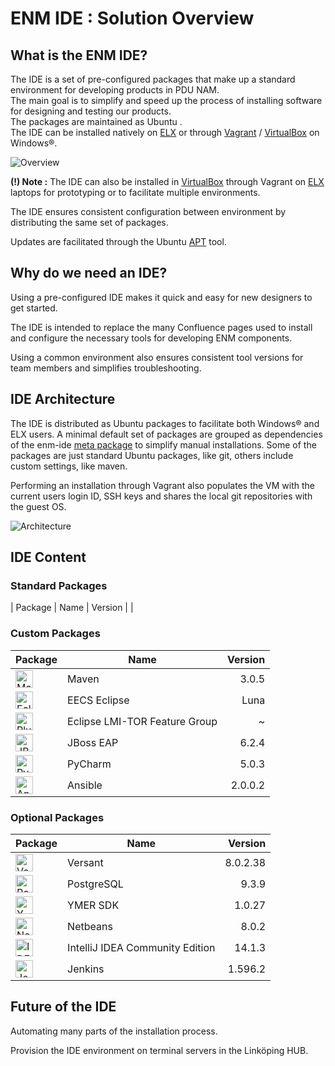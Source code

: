 # ENM IDE : Solution Overview

## What is the ENM IDE?

The IDE is a set of pre-configured packages that make up a standard environment for developing products in PDU NAM.<br />
The main goal is to simplify and speed up the process of installing software for designing and testing our products.<br />
The packages are maintained as Ubuntu .<br />
The IDE can be installed natively on [ELX](https://wiki.lmera.ericsson.se/wiki/ELX) or through [Vagrant](https://www.vagrantup.com/) / [VirtualBox](https://www.virtualbox.org/) on Windows®.

![Overview](images/Overview.png)

**(!) Note :** The IDE can also be installed in [VirtualBox](https://www.virtualbox.org/) through Vagrant on [ELX](https://wiki.lmera.ericsson.se/wiki/ELX) laptops for prototyping or to facilitate multiple environments.

The IDE ensures consistent configuration between environment by distributing the same set of packages.

Updates are facilitated through the Ubuntu [APT](https://en.wikipedia.org/wiki/Advanced_Packaging_Tool) tool.

## Why do we need an IDE?

Using a pre-configured IDE makes it quick and easy for new designers to get started.

The IDE is intended to replace the many Confluence pages used to install and configure the necessary tools for developing ENM components.

Using a common environment also ensures consistent tool versions for team members and simplifies troubleshooting.

## IDE Architecture

The IDE is distributed as Ubuntu packages to facilitate both Windows® and ELX users.
A minimal default set of packages are grouped as dependencies of the enm-ide [meta package](https://help.ubuntu.com/community/MetaPackages) to simplify manual installations.
Some of the packages are just standard Ubuntu packages, like git, others include custom settings, like maven.

Performing an installation through Vagrant also populates the VM with the current users login ID, SSH keys and shares the local git repositories with the guest OS.

![Architecture](images/Architecture.png)

## IDE Content
### Standard Packages
| Package | Name     | Version    |
|
### Custom Packages
| Package | Name                       | Version    |
| ------- | -------------------------- | ----------:|
| <img src="images/Maven_Logo.png" alt="Maven" height="28"/>     | Maven                         | 3.0.5      |
| <img src="images/Eclipse_Logo.png" alt="Eclipse" height="28"/> | EECS Eclipse                  | Luna       |
| <img src="images/Plugins_Logo.png" alt="Plugins" height="28"/> | Eclipse LMI-TOR Feature Group | ~          |
| <img src="images/JBoss_Logo.png" alt="JBoss" height="28"/>     | JBoss EAP                     | 6.2.4      |
| <img src="images/PyCharm_Logo.png" alt="PyCharm" height="28"/> | PyCharm                       | 5.0.3      |
| <img src="images/Ansible_Logo.png" alt="Ansible" height="28"/> | Ansible                       | 2.0.0.2    |
### Optional Packages
| Package | Name                         | Version  |
| --- | ------------------------------- | --------:|
| <img src="images/Versant_Logo.png" alt="Versant" height="28"/> | Versant                         | 8.0.2.38 |
| <img src="images/PostgreSQL_Logo.png" alt="PostgreSQL" height="28"/> | PostgreSQL | 9.3.9 |
| <img src="images/YmerSDK_Logo.png" alt="YmerSDK" height="28"/> | YMER SDK                        | 1.0.27   |
| <img src="images/Netbeans_Logo.png" alt="Netbeans" height="28"/> | Netbeans                        | 8.0.2    |
| <img src="images/Intellij_Idea_Logo.png" alt="IDEA" height="28"/> | IntelliJ IDEA Community Edition | 14.1.3   |
| <img src="images/Jenkins_Logo.png" alt="Jenkins" height="28"/> | Jenkins                         | 1.596.2  |

## Future of the IDE

Automating many parts of the installation process.

Provision the IDE environment on terminal servers in the Linköping HUB.
